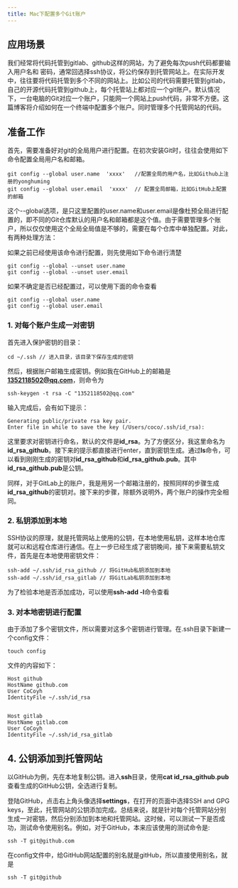 ```yaml
---
title: Mac下配置多个Git账户
---
```


## 应用场景
 
 我们经常将代码托管到gitlab、github这样的网站，为了避免每次push代码都要输入用户名和 密码，通常回选择ssh协议，将公约保存到托管网站上。在实际开发中，往往要将代码托管到多个不同的网站上。比如公司的代码需要托管到gitlab，自己的开源代码托管到github上，每个托管站上都对应一个git账户。默认情况下，一台电脑的Git对应一个账户，只能网一个网站上push代码，非常不方便。这篇博客将介绍如何在一个终端中配置多个账户。同时管理多个托管网站的代码。


 ## 准备工作

 首先，需要准备好对git的全局用户进行配置。在初次安装Git时，往往会使用如下命令配置全局用户名和邮箱。

 ```shell
 git config --global user.name  'xxxx'   //配置全局的用户名，比如Github上注册的yonghuming
 git config --global user.email  'xxxx'  // 配置全局邮箱，比如GitHub上配置的邮箱
```
 这个--global选项，是只这里配置的user.name和user.email是像杜预全局进行配置的，即不同的Git仓库默认的用户名和邮箱都是这个值。由于需要管理多个账户，所以仅仅使用这个全局全局值是不够的，需要在每个仓库中单独配置。对此，有两种处理方法：

 如果之前已经使用该命令进行配置，则先使用如下命令进行清楚

 ```shell
git config --global --unset user.name
git config --global --unset user.email
 ```

 如果不确定是否已经配置过，可以使用下面的命令查看

```shell
git config --global user.name
git config --global user.email
```

### 1. 对每个账户生成一对密钥

首先进入保护密钥的目录：
```shell
cd ~/.ssh // 进入目录，该目录下保存生成的密钥
```

然后，根据账户邮箱生成密钥。例如我在GitHub上的邮箱是**1352118502@qq.com**，则命令为

```shell
ssh-keygen -t rsa -C "1352118502@qq.com"
```

输入完成后，会有如下提示：
```shell
Generating public/private rsa key pair.
Enter file in while to save the key (/Users/coco/.ssh/id_rsa):
```

这里要求对密钥进行命名，默认的文件是**id_rsa**。为了方便区分，我这里命名为**id_rsa_github**。接下来的提示都直接进行enter，直到密钥生成。通过**ls**命令，可以看到刚刚生成的密钥对**id_rsa_github**和**id_rsa_github.pub**。其中**id_rsa_github.pub**是公钥。

同样，对于GitLab上的账户，我是用另一个邮箱注册的，按照同样的步骤生成**id_rsa_github**的密钥对。接下来的步骤，除额外说明外，两个账户的操作完全相同。

### 2. 私钥添加到本地

SSH协议的原理，就是托管网站上使用的公钥，在本地使用私钥，这样本地仓库就可以和远程仓库进行通信。在上一步已经生成了密钥晚间，接下来需要私钥文件，首先是在本地使用密钥文件：

```shell
ssh-add ~/.ssh/id_rsa_github // 将GitHub私钥添加到本地
ssh-add ~/.ssh/id_rsa_gitlab // 将GitLab私钥添加到本地
```

为了检验本地是否添加成功，可以使用**ssh-add -l**命令查看 

### 3. 对本地密钥进行配置

由于添加了多个密钥文件，所以需要对这多个密钥进行管理。在.ssh目录下新建一个config文件：

```shell
touch config
```
文件的内容如下：

```shell
Host github
HostName github.com
User CoCoyh
IdentityFile ~/.ssh/id_rsa


Host gitlab
HostName gitlab.com
User CoCoyh
IdentityFile ~/.ssh/id_rsa_gitlab
```

## 4. 公钥添加到托管网站

以GitHub为例，先在本地复制公钥。进入**ssh**目录，使用**cat id_rsa_github.pub**查看生成的GitHub公钥，全选进行复制。

登陆GitHub，点击右上角头像选择**settings**，在打开的页面中选择SSH and GPG keys，至此，托管网站的公钥添加完成。总结来说，就是针对每个托管网站分别生成一对密钥，然后分别添加到本地和托管网站。这时候，可以测试一下是否成功，测试命令使用别名。例如，对于GitHub，本来应该使用的测试命令是:

```shell
ssh -T git@github.com
```
在config文件中，给GitHub网站配置的别名就是gitHub，所以直接使用别名，就是

```shell
ssh -T git@github
```